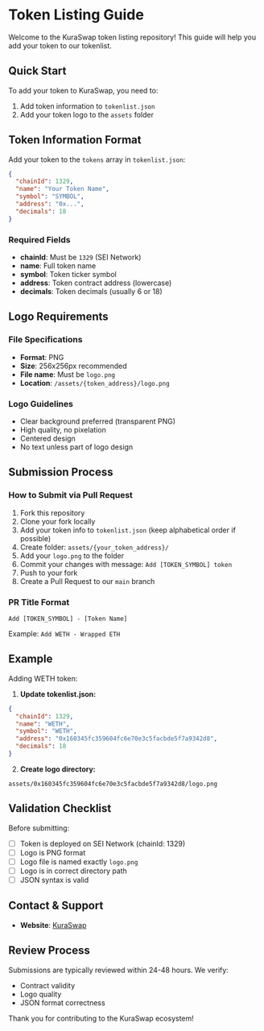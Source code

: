 # Token Listing Guide

Welcome to the KuraSwap token listing repository! This guide will help you add your token to our tokenlist.

## Quick Start

To add your token to KuraSwap, you need to:
1. Add token information to `tokenlist.json`
2. Add your token logo to the `assets` folder

## Token Information Format

Add your token to the `tokens` array in `tokenlist.json`:

```json
{
  "chainId": 1329,
  "name": "Your Token Name",
  "symbol": "SYMBOL",
  "address": "0x...", 
  "decimals": 18
}
```

### Required Fields
- **chainId**: Must be `1329` (SEI Network)
- **name**: Full token name
- **symbol**: Token ticker symbol
- **address**: Token contract address (lowercase)
- **decimals**: Token decimals (usually 6 or 18)

## Logo Requirements

### File Specifications
- **Format**: PNG
- **Size**: 256x256px recommended
- **File name**: Must be `logo.png`
- **Location**: `/assets/{token_address}/logo.png`

### Logo Guidelines
- Clear background preferred (transparent PNG)
- High quality, no pixelation
- Centered design
- No text unless part of logo design

## Submission Process

### How to Submit via Pull Request
1. Fork this repository
2. Clone your fork locally
3. Add your token info to `tokenlist.json` (keep alphabetical order if possible)
4. Create folder: `assets/{your_token_address}/`
5. Add your `logo.png` to the folder
6. Commit your changes with message: `Add [TOKEN_SYMBOL] token`
7. Push to your fork
8. Create a Pull Request to our `main` branch

### PR Title Format
`Add [TOKEN_SYMBOL] - [Token Name]`

Example: `Add WETH - Wrapped ETH`

## Example

Adding WETH token:

1. **Update tokenlist.json:**
```json
{
  "chainId": 1329,
  "name": "WETH",
  "symbol": "WETH",
  "address": "0x160345fc359604fc6e70e3c5facbde5f7a9342d8",
  "decimals": 18
}
```

2. **Create logo directory:**
```
assets/0x160345fc359604fc6e70e3c5facbde5f7a9342d8/logo.png
```

## Validation Checklist

Before submitting:
- [ ] Token is deployed on SEI Network (chainId: 1329)
- [ ] Logo is PNG format
- [ ] Logo file is named exactly `logo.png`
- [ ] Logo is in correct directory path
- [ ] JSON syntax is valid

## Contact & Support

- **Website**: [KuraSwap](https://kuraswap.com)

## Review Process

Submissions are typically reviewed within 24-48 hours. We verify:
- Contract validity
- Logo quality
- JSON format correctness

Thank you for contributing to the KuraSwap ecosystem!